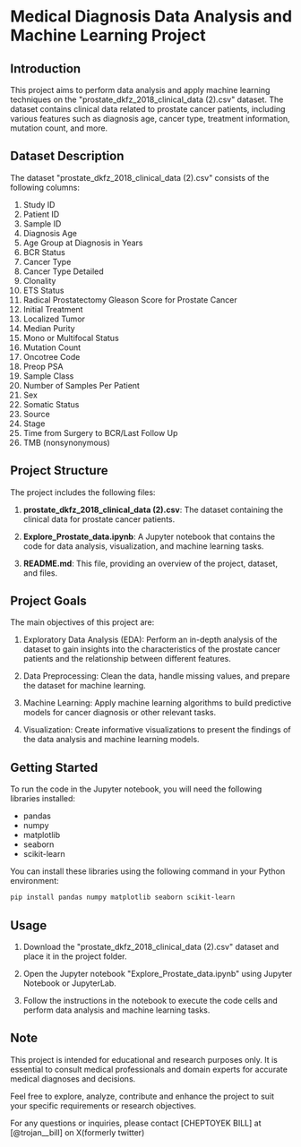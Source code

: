 # Medical Diagnosis Data Analysis and Machine Learning Project

## Introduction

This project aims to perform data analysis and apply machine learning techniques on the "prostate_dkfz_2018_clinical_data (2).csv" dataset. The dataset contains clinical data related to prostate cancer patients, including various features such as diagnosis age, cancer type, treatment information, mutation count, and more.

## Dataset Description

The dataset "prostate_dkfz_2018_clinical_data (2).csv" consists of the following columns:

1. Study ID
2. Patient ID
3. Sample ID
4. Diagnosis Age
5. Age Group at Diagnosis in Years
6. BCR Status
7. Cancer Type
8. Cancer Type Detailed
9. Clonality
10. ETS Status
11. Radical Prostatectomy Gleason Score for Prostate Cancer
12. Initial Treatment
13. Localized Tumor
14. Median Purity
15. Mono or Multifocal Status
16. Mutation Count
17. Oncotree Code
18. Preop PSA
19. Sample Class
20. Number of Samples Per Patient
21. Sex
22. Somatic Status
23. Source
24. Stage
25. Time from Surgery to BCR/Last Follow Up
26. TMB (nonsynonymous)

## Project Structure

The project includes the following files:

1. **prostate_dkfz_2018_clinical_data (2).csv**: The dataset containing the clinical data for prostate cancer patients.

2. **Explore_Prostate_data.ipynb**: A Jupyter notebook that contains the code for data analysis, visualization, and machine learning tasks.

3. **README.md**: This file, providing an overview of the project, dataset, and files.

## Project Goals

The main objectives of this project are:

1. Exploratory Data Analysis (EDA): Perform an in-depth analysis of the dataset to gain insights into the characteristics of the prostate cancer patients and the relationship between different features.

2. Data Preprocessing: Clean the data, handle missing values, and prepare the dataset for machine learning.

3. Machine Learning: Apply machine learning algorithms to build predictive models for cancer diagnosis or other relevant tasks.

4. Visualization: Create informative visualizations to present the findings of the data analysis and machine learning models.

## Getting Started

To run the code in the Jupyter notebook, you will need the following libraries installed:

- pandas
- numpy
- matplotlib
- seaborn
- scikit-learn

You can install these libraries using the following command in your Python environment:

```bash
pip install pandas numpy matplotlib seaborn scikit-learn
```

## Usage

1. Download the "prostate_dkfz_2018_clinical_data (2).csv" dataset and place it in the project folder.

2. Open the Jupyter notebook "Explore_Prostate_data.ipynb" using Jupyter Notebook or JupyterLab.

3. Follow the instructions in the notebook to execute the code cells and perform data analysis and machine learning tasks.

## Note

This project is intended for educational and research purposes only. It is essential to consult medical professionals and domain experts for accurate medical diagnoses and decisions.

Feel free to explore, analyze, contribute and enhance the project to suit your specific requirements or research objectives.

For any questions or inquiries, please contact [CHEPTOYEK BILL] at [@trojan__bill] on X(formerly twitter)
